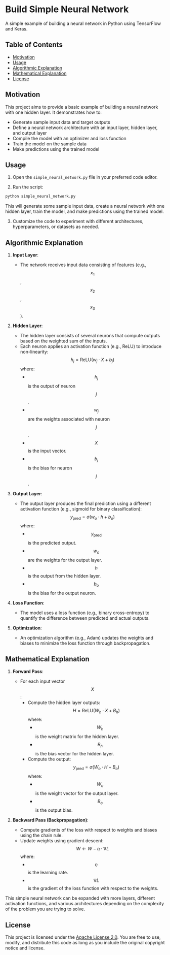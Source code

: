 # Build Simple Neural Network

A simple example of building a neural network in Python using TensorFlow and Keras.

## Table of Contents
- [Motivation](#motivation)
- [Usage](#usage)
- [Algorithmic Explanation](#algorithmic-explanation)
- [Mathematical Explanation](#mathematical-explanation)
- [License](#license)

## Motivation
This project aims to provide a basic example of building a neural network with one hidden layer. It demonstrates how to:

- Generate sample input data and target outputs
- Define a neural network architecture with an input layer, hidden layer, and output layer
- Compile the model with an optimizer and loss function
- Train the model on the sample data
- Make predictions using the trained model

## Usage
1. Open the `simple_neural_network.py` file in your preferred code editor.

2. Run the script:
```bash
python simple_neural_network.py
```

This will generate some sample input data, create a neural network with one hidden layer, train the model, and make predictions using the trained model.

3. Customize the code to experiment with different architectures, hyperparameters, or datasets as needed.

## Algorithmic Explanation

1. **Input Layer**:
   - The network receives input data consisting of features (e.g., $$x_1$$, $$x_2$$, $$x_3$$).

2. **Hidden Layer**:
   - The hidden layer consists of several neurons that compute outputs based on the weighted sum of the inputs.
   - Each neuron applies an activation function (e.g., ReLU) to introduce non-linearity:
     $$ h_j = \text{ReLU}(w_j \cdot X + b_j) $$
     where:
     - $$h_j$$ is the output of neuron $$j$$.
     - $$w_j$$ are the weights associated with neuron $$j$$.
     - $$X$$ is the input vector.
     - $$b_j$$ is the bias for neuron $$j$$.

3. **Output Layer**:
   - The output layer produces the final prediction using a different activation function (e.g., sigmoid for binary classification):
     $$ y_{\text{pred}} = \sigma(w_o \cdot h + b_o) $$
     where:
     - $$y_{\text{pred}}$$ is the predicted output.
     - $$w_o$$ are the weights for the output layer.
     - $$h$$ is the output from the hidden layer.
     - $$b_o$$ is the bias for the output neuron.

4. **Loss Function**:
   - The model uses a loss function (e.g., binary cross-entropy) to quantify the difference between predicted and actual outputs.

5. **Optimization**:
   - An optimization algorithm (e.g., Adam) updates the weights and biases to minimize the loss function through backpropagation.

## Mathematical Explanation

1. **Forward Pass**:
   - For each input vector $$X$$:
     - Compute the hidden layer outputs:
       $$ H = \text{ReLU}(W_h \cdot X + B_h) $$
       where:
       - $$W_h$$ is the weight matrix for the hidden layer.
       - $$B_h$$ is the bias vector for the hidden layer.
     - Compute the output:
       $$ y_{\text{pred}} = \sigma(W_o \cdot H + B_o) $$
       where:
       - $$W_o$$ is the weight vector for the output layer.
       - $$B_o$$ is the output bias.

2. **Backward Pass (Backpropagation)**:
   - Compute gradients of the loss with respect to weights and biases using the chain rule.
   - Update weights using gradient descent:
     $$ W \leftarrow W - \eta \cdot \nabla L $$
     where:
     - $$\eta$$ is the learning rate.
     - $$\nabla L$$ is the gradient of the loss function with respect to the weights.

This simple neural network can be expanded with more layers, different activation functions, and various architectures depending on the complexity of the problem you are trying to solve.

## License
This project is licensed under the [Apache License 2.0](LICENSE). You are free to use, modify, and distribute this code as long as you include the original copyright notice and license.
